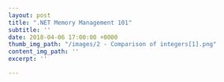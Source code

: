 ```yaml
---
layout: post
title: ".NET Memory Management 101"
subtitle: ''
date: 2018-04-06 17:00:00 +0000
thumb_img_path: "/images/2 - Comparison of integers[1].png"
content_img_path: ''
excerpt: ''

---
```

